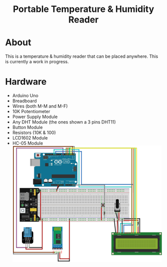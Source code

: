 <h1 align="center">
  Portable Temperature & Humidity Reader
</h1>

# About
This is a temperature & humidity reader that can be placed anywhere. This is currently a work in progress.

# Hardware
- Arduino Uno
- Breadboard
- Wires (both M-M and M-F)
- 10K Potentiometer
- Power Supply Module
- Any DHT Module (the ones shown a 3 pins DHT11)
- Button Module
- Resistors (10K & 100)
- LCD1602 Module
- HC-05 Module
![Breadboard Layout](https://github.com/KevLam3/Portable-Temperature-Humidity-Reader/blob/ce9bd8a09c75e1156662444f5af1fc81245230f3/images/Temp%20Hum%20Reader_bb.jpg?raw=true "Breadboard Layout")
